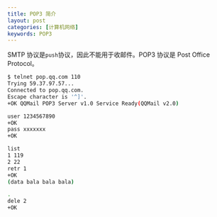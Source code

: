 ```yaml
---
title: POP3 简介
layout: post
categories: [计算机网络]
keywords: POP3
---
```


SMTP 协议是`push`协议，因此不能用于收邮件。POP3 协议是 Post Office Protocol。

```bash
$ telnet pop.qq.com 110
Trying 59.37.97.57...
Connected to pop.qq.com.
Escape character is '^]'.
+OK QQMail POP3 Server v1.0 Service Ready(QQMail v2.0)
```

```bash
user 1234567890
+OK
pass xxxxxxx
+OK
```

```bash
list
1 119
2 22
retr 1
+OK
(data bala bala bala)

.
dele 2
+OK
```
